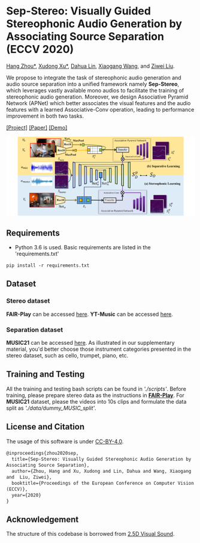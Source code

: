 # Sep-Stereo: Visually Guided Stereophonic Audio Generation by Associating Source Separation (ECCV 2020)

[Hang Zhou*](https://hangz-nju-cuhk.github.io/), [Xudong Xu*](https://sheldontsui.github.io/), [Dahua Lin](http://dahua.me), [Xiaogang Wang](http://www.ee.cuhk.edu.hk/~xgwang/), and [Ziwei Liu](https://liuziwei7.github.io/).

We propose to integrate the task of stereophonic audio generation and audio source separation into a unified framework namely **Sep-Stereo**, which leverages vastly available mono audios to facilitate the training of stereophonic audio generation. Moreover, we design Associative Pyramid Network (APNet) which better associates the visual features and the audio features with a learned Associative-Conv operation, leading to performance improvement in both two tasks. 

[[Project]](https://hangz-nju-cuhk.github.io/projects/Sep-Stereo) [[Paper]](https://hangz-nju-cuhk.github.io/projects/Sep-Stereo) [[Demo]](https://www.youtube.com/watch?v=njn7ctayUcI)

<img src='teaser.png' width=880>

## Requirements
* Python 3.6 is used. Basic requirements are listed in the 'requirements.txt'
```
pip install -r requirements.txt 
```

## Dataset

### Stereo dataset
**FAIR-Play** can be accessed [here](https://github.com/facebookresearch/FAIR-Play).
**YT-Music** can be accessed [here](https://github.com/pedro-morgado/spatialaudiogen).

### Separation dataset
**MUSIC21** can be accessed [here](https://github.com/roudimit/MUSIC_dataset).
As illustrated in our supplementary material, you'd better choose those instrument categories presented in the stereo dataset, such as cello, trumpet, piano, etc.

## Training and Testing

All the training and testing bash scripts can be found in *'./scripts'*. Before training, please prepare stereo data as the instructions in [**FAIR-Play**](https://github.com/facebookresearch/FAIR-Play). For **MUSIC21** dataset, please the videos into 10s clips and formulate the data split as *'./data/dummy_MUSIC_split'*.

## License and Citation
The usage of this software is under [CC-BY-4.0](https://github.com/SheldonTsui/SepStereo_ECCV2020/blob/master/LICENSE).
```
@inproceedings{zhou2020sep,
  title={Sep-Stereo: Visually Guided Stereophonic Audio Generation by Associating Source Separation},
  author={Zhou, Hang and Xu, Xudong and Lin, Dahua and Wang, Xiaogang and  Liu, Ziwei},
  booktitle={Proceedings of the European Conference on Computer Vision (ECCV)},
  year={2020}
}
```

## Acknowledgement
The structure of this codebase is borrowed from [2.5D Visual Sound](https://github.com/facebookresearch/2.5D-Visual-Sound).
